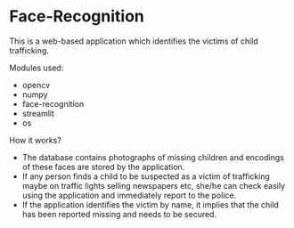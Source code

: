 # Face-Recognition
This is a web-based application which identifies the victims of child trafficking.


Modules used: 
* opencv
* numpy
* face-recognition
* streamlit
* os


How it works?
* The database contains photographs of missing children and encodings of these faces are stored by the application.
* If any person finds a child to be suspected as a victim of trafficking maybe on traffic lights selling newspapers etc, she/he can check easily using the application     and immediately report to the police.
* If the application identifies the victim by name, it implies that the child has been reported missing and needs to be secured.
